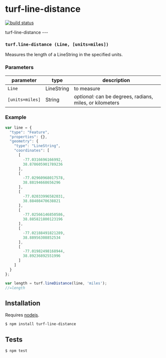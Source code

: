 # turf-line-distance

[![build status](https://secure.travis-ci.org/Turfjs/turf-line-distance.png)](http://travis-ci.org/Turfjs/turf-line-distance)

turf-line-distance ---


### `turf.line-distance (Line, [units=miles])`

Measures the length of a LineString in the specified units.


### Parameters

| parameter       | type       | description                                               |
| --------------- | ---------- | --------------------------------------------------------- |
| `Line`          | LineString | to measure                                                |
| `[units=miles]` | String     | _optional:_ can be degrees, radians, miles, or kilometers |


### Example

```js
var line = {
  "type": "Feature",
  "properties": {},
  "geometry": {
    "type": "LineString",
    "coordinates": [
      [
        -77.0316696166992,
        38.878605901789236
      ],
      [
        -77.02960968017578,
        38.88194668656296
      ],
      [
        -77.02033996582031,
        38.88408470638821
      ],
      [
        -77.02566146850586,
        38.885821800123196
      ],
      [
        -77.02188491821289,
        38.88956308852534
      ],
      [
        -77.01982498168944,
        38.89236892551996
      ]
    ]
  }
};

var length = turf.lineDistance(line, 'miles');
//=length
```

## Installation

Requires [nodejs](http://nodejs.org/).

```sh
$ npm install turf-line-distance
```

## Tests

```sh
$ npm test
```

